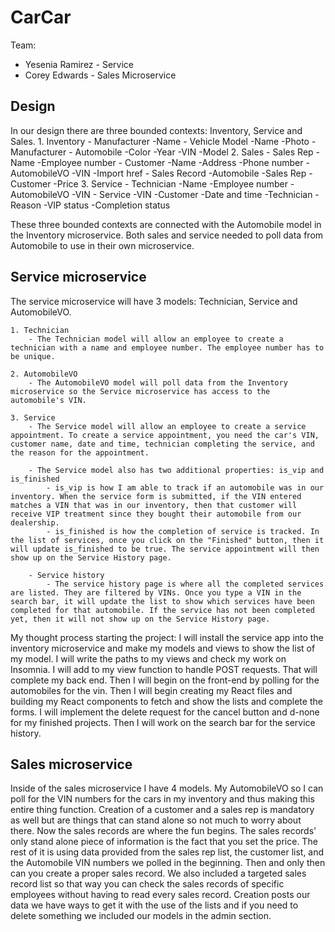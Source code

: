 # CarCar

Team:

* Yesenia Ramirez - Service
* Corey Edwards - Sales Microservice

## Design
In our design there are three bounded contexts: Inventory, Service and Sales.
    1. Inventory
        - Manufacturer
            -Name 
        - Vehicle Model
            -Name
            -Photo
            -Manufacturer 
        - Automobile 
            -Color
            -Year
            -VIN
            -Model
    2. Sales
        - Sales Rep
            -Name
            -Employee number
        - Customer 
            -Name
            -Address
            -Phone number
        - AutomobileVO
            -VIN
            -Import href
        - Sales Record
            -Automobile
            -Sales Rep
            -Customer
            -Price
    3. Service
        - Technician
            -Name
            -Employee number
        - AutomobileVO
            -VIN
        - Service
            -VIN
            -Customer
            -Date and time
            -Technician
            -Reason
            -VIP status
            -Completion status

These three bounded contexts are connected with the Automobile model in the Inventory microservice. Both sales and service needed to poll data from Automobile to use in their own microservice. 


## Service microservice

The service microservice will have 3 models: Technician, Service and AutomobileVO. 

    1. Technician
        - The Technician model will allow an employee to create a technician with a name and employee number. The employee number has to be unique. 

    2. AutomobileVO
        - The AutomobileVO model will poll data from the Inventory microservice so the Service microservice has access to the automobile's VIN. 

    3. Service
        - The Service model will allow an employee to create a service appointment. To create a service appointment, you need the car's VIN, customer name, date and time, technician completing the service, and the reason for the appointment. 

        - The Service model also has two additional properties: is_vip and is_finished
            - is_vip is how I am able to track if an automobile was in our inventory. When the service form is submitted, if the VIN entered matches a VIN that was in our inventory, then that customer will receive VIP treatment since they bought their automobile from our dealership. 
            - is_finished is how the completion of service is tracked. In the list of services, once you click on the "Finished" button, then it will update is_finished to be true. The service appointment will then show up on the Service History page. 

        - Service history 
            - The service history page is where all the completed services are listed. They are filtered by VINs. Once you type a VIN in the search bar, it will update the list to show which services have been completed for that automobile. If the service has not been completed yet, then it will not show up on the Service History page. 

My thought process starting the project: 
I will install the service app into the inventory microservice and make my models and views to show the list of my model. I will write the paths to my views and check my work on Insomnia. I will add to my view function to handle POST requests. That will complete my back end. Then I will begin on the front-end by polling for the automobiles for the vin. Then I will begin creating my React files and building my React components to fetch and show the lists and complete the forms. I will implement the delete request for the cancel button and d-none for my finished projects. Then I will work on the search bar for the service history. 

## Sales microservice

Inside of the sales microservice I have 4 models. My AutomobileVO so I can poll for the VIN numbers for the cars in my inventory and thus making this entire thing function. Creation of a customer and a sales rep is mandatory as well but are things that can stand alone so not much to worry about there. Now the sales records are where the fun begins. The sales records' only stand alone piece of information is the fact that you set the price. The rest of it is using data provided from the sales rep list, the customer list, and the Automobile VIN numbers we polled in the beginning. Then and only then can you create a proper sales record. We also included a targeted sales record list so that way you can check the sales records of specific employees without having to read every sales record. Creation posts our data we have ways to get it with the use of the lists and if you need to delete something we included our models in the admin section.